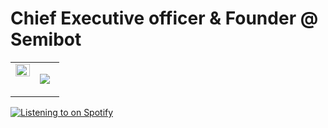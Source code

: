 # Chief Executive officer & Founder @ Semibot
<table><tr><td valign="top" width="50%">

<img src="https://grs.quantumly.dev/api/?username=dager-mohamed&show_icons=true&title_color=4F8CC9&text_color=9f9f9f&bg_color=00000000&hide_border=true&icon_color=4F8CC9&hide_title=true&count_private=true" align="left" style="width: 100%" />  


</td><td valign="top" width="50%">

![](https://grs.quantumly.dev/api/top-langs/?username=dager-mohamed&layout=compact&show_icons=true&title_color=4F8CC9&text_color=9f9f9f&bg_color=00000000&hide_border=true&icon_color=00000000&count_private=true)  


</td></tr></table>  


[![Listening to on Spotify](https://spotify-github-profile.vercel.app/api/view?uid=laohg13oiulskbb87qggxwbtr&cover_image=true&theme=default&show_offline=false&background_color=121212)](https://spotify-github-profile.vercel.app)
<br />

